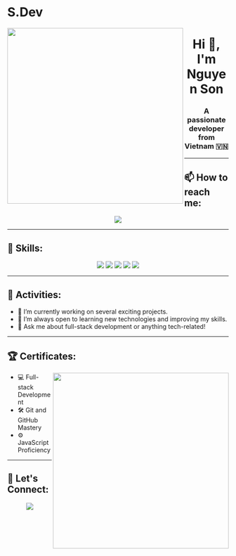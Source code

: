 # S.Dev
<img align="left" width="400" src="https://github.githubassets.com/images/modules/profile/profile-first-repo.svg">

<h1 align="center">Hi 👋, I'm Nguyen Son</h1>

<p align="center">
  <h3 align="center">A passionate developer from Vietnam 🇻🇳</h3>
</p>

---

## 📫 How to reach me:
<p align="center">
  <a href="https://www.facebook.com/ntsfullstack03/" alt="Facebook">
    <img src="https://img.icons8.com/fluent/48/000000/facebook-new.png" target="_blank" />
  </a>
</p>

---

## 🚀 Skills:
<p align="center">
  <img src="https://img.icons8.com/color/48/000000/git.png"/>
  <img src="https://img.icons8.com/color/48/000000/javascript.png"/>
  <img src="https://img.icons8.com/color/48/000000/github-2.png"/>
  <img src="https://img.icons8.com/color/48/000000/visual-studio-code-2019.png"/>
  <img src="https://img.icons8.com/color/48/null/visual-studio--v2.png"/>
</p>

---

## 🎯 Activities:
- 🔭 I’m currently working on several exciting projects.
- 🌱 I’m always open to learning new technologies and improving my skills.
- 💬 Ask me about full-stack development or anything tech-related!

---

## 🏆 Certificates:
<img align="right" width="400" src="https://github.githubassets.com/images/modules/profile/profile-joined-github.svg">

- 💻 Full-stack Development
- 🛠️ Git and GitHub Mastery
- ⚙️ JavaScript Proficiency

---

## 🔗 Let's Connect:
<p align="center">
  <a href="https://www.facebook.com/ntsfullstack03/" alt="Facebook">
    <img src="https://img.icons8.com/fluent/48/000000/facebook-new.png" target="_blank" />
  </a>
</p>

